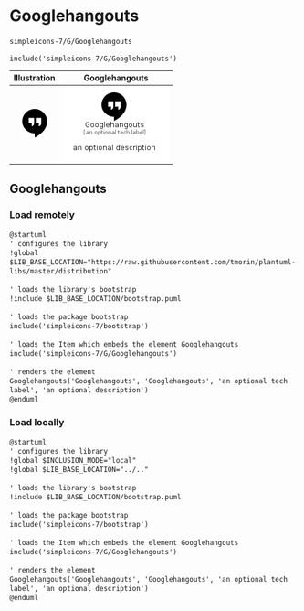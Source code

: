 # Googlehangouts


```text
simpleicons-7/G/Googlehangouts
```

```text
include('simpleicons-7/G/Googlehangouts')
```



| Illustration | Googlehangouts |
| :---: | :---: |
| ![illustration for Illustration](../../simpleicons-7/G/Googlehangouts.png) | ![illustration for Googlehangouts](../../simpleicons-7/G/Googlehangouts.Local.png) |




## Googlehangouts

### Load remotely
```plantuml
@startuml
' configures the library
!global $LIB_BASE_LOCATION="https://raw.githubusercontent.com/tmorin/plantuml-libs/master/distribution"

' loads the library's bootstrap
!include $LIB_BASE_LOCATION/bootstrap.puml

' loads the package bootstrap
include('simpleicons-7/bootstrap')

' loads the Item which embeds the element Googlehangouts
include('simpleicons-7/G/Googlehangouts')

' renders the element
Googlehangouts('Googlehangouts', 'Googlehangouts', 'an optional tech label', 'an optional description')
@enduml
```

### Load locally
```plantuml
@startuml
' configures the library
!global $INCLUSION_MODE="local"
!global $LIB_BASE_LOCATION="../.."

' loads the library's bootstrap
!include $LIB_BASE_LOCATION/bootstrap.puml

' loads the package bootstrap
include('simpleicons-7/bootstrap')

' loads the Item which embeds the element Googlehangouts
include('simpleicons-7/G/Googlehangouts')

' renders the element
Googlehangouts('Googlehangouts', 'Googlehangouts', 'an optional tech label', 'an optional description')
@enduml
```

